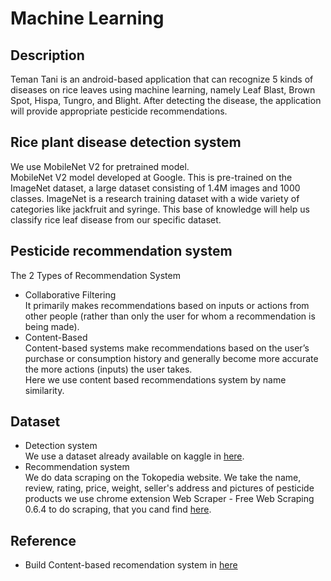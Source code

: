 # Machine Learning

## Description
Teman Tani is an android-based application that can recognize 5 kinds of diseases on rice leaves using machine learning, namely Leaf Blast, Brown Spot, Hispa, Tungro, and Blight. After detecting the disease, the application will provide appropriate pesticide recommendations.

## Rice plant disease detection system
We use MobileNet V2 for pretrained model. <br/>
MobileNet V2 model developed at Google. This is pre-trained on the ImageNet dataset, a large dataset consisting of 1.4M images and 1000 classes. ImageNet is a research training dataset with a wide variety of categories like jackfruit and syringe. This base of knowledge will help us classify rice leaf disease from our specific dataset.

## Pesticide recommendation system
The 2 Types of Recommendation System<br />
  * Collaborative Filtering <br />
  It primarily makes recommendations based on inputs or actions from other people (rather than only the user for whom a recommendation is being made).
  * Content-Based <br/>
  Content-based systems make recommendations based on the user’s purchase or consumption history and generally become more accurate the more actions (inputs) the user  takes.<br/>
  Here we use content based recommendations system by name similarity.

## Dataset
* Detection system<br/>
We use a dataset already available on kaggle in [here](https://www.kaggle.com/datasets/shayanriyaz/riceleafs ).
* Recommendation system<br/>
We do data scraping on the Tokopedia website. We take the name, review, rating, price, weight, seller's address and pictures of pesticide products
we use chrome extension Web Scraper - Free Web Scraping
0.6.4 to do scraping, that you cand find [here](https://chrome.google.com/webstore/detail/web-scraper-free-web-scra/jnhgnonknehpejjnehehllkliplmbmhn?hl=id).

## Reference
* Build Content-based recomendation system in [here](https://www.kdnuggets.com/2020/07/building-content-based-book-recommendation-engine.html)
